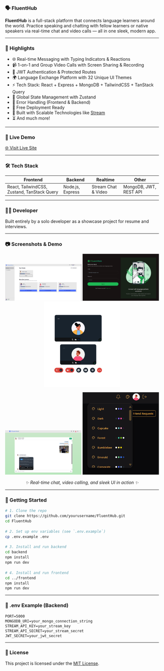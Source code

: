 
### 🗣️ FluentHub

**FluentHub** is a full-stack platform that connects language learners around the world. Practice speaking and chatting with fellow learners or native speakers via real-time chat and video calls — all in one sleek, modern app.

---

### 🌟 Highlights

- 🌐 Real-time Messaging with Typing Indicators & Reactions
- 📹 1-on-1 and Group Video Calls with Screen Sharing & Recording
- 🔐 JWT Authentication & Protected Routes
- 🌍 Language Exchange Platform with 32 Unique UI Themes
- ⚡ Tech Stack: React + Express + MongoDB + TailwindCSS + TanStack Query
- 🧠 Global State Management with Zustand
- 🚨 Error Handling (Frontend & Backend)
- 🚀 Free Deployment Ready
- 🎯 Built with Scalable Technologies like [Stream](https://getstream.io/)
- ⏳ And much more!

---

### 🚀 Live Demo 
[🌐 Visit Live Site](https://fluenthub.onrender.com)

---
### 🛠️ Tech Stack

| Frontend       | Backend         | Realtime            | Other                   |
|----------------|------------------|----------------------|--------------------------|
| React, TailwindCSS, Zustand, TanStack Query | Node.js, Express | Stream Chat & Video | MongoDB, JWT, REST API |

---

### 🧑‍💻 Developer

Built entirely by a solo developer as a showcase project for resume and interviews.

---

### 📷 Screenshots & Demo

<p align="center"> 
<img src="./frontend/public/home-page.png" alt="Homepage" width="250" /> 
<img src="./frontend/public/login.png" alt="Chat Room" width="250" /> 
<img src="./frontend/public/videocall.png" alt="Video Call" width="250" /> 
</p>
<p align = "center">
<img src="./frontend/public/chat-room.png" alt="Login Page" width="250" /> 
<img src="./frontend/public/background_changer.png" alt="Profile Settings" width="250" /> 
</p> 
<p align="center"><i>✨ Real-time chat, video calling, and sleek UI in action ✨</i></p>

---

### 🚀 Getting Started

```bash
# 1. Clone the repo
git clone https://github.com/yourusername/FluentHub.git
cd FluentHub

# 2. Set up env variables (see `.env.example`)
cp .env.example .env

# 3. Install and run backend
cd backend
npm install
npm run dev

# 4. Install and run frontend
cd ../frontend
npm install
npm run dev
```

---

### 📝 .env Example (Backend)

```env
PORT=5000
MONGODB_URI=your_mongo_connection_string
STREAM_API_KEY=your_stream_key
STREAM_API_SECRET=your_stream_secret
JWT_SECRET=your_jwt_secret
```

---

### 📄 License 

This project is licensed under the [MIT License](./LICENSE).
